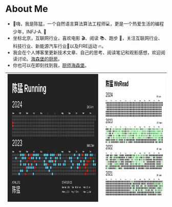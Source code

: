 # About Me

- 👋嗨，我是陈猛，一个自然语言算法算法工程师💻，更是一个热爱生活的编程少年，INFJ-A. 🚀
- 坐标北京，互联网行业，喜欢电影 🎬、阅读 📚、跑步 🏃，关注互联网行业、科技行业、新能源汽车行业🚗以及FIRE运动 🔥。
- 我会在个人博客里更新技术文章、自己的思考、阅读笔记和观影感想，欢迎阅读讨论。[海森堡的厨房](https://kevinchen1994.github.io/)。
- 你也可以在即刻找到我，[厨师海森堡](https://web.okjike.com/u/A4F616A2-54CF-4B8A-BD6E-ECE51D8C02D3)。

| <a href="https://github.com/KevinChen1994"><img style="height: 400px" src="https://github.com/KevinChen1994/running_page/blob/master/assets/github.svg"></a> | <a href="https://github.com/KevinChen1994"><img style="height: 400px" src="https://github.com/KevinChen1994/GitHubPoster/blob/main/OUT_FOLDER/weread.svg"></a> |
| ---------- | --------- |